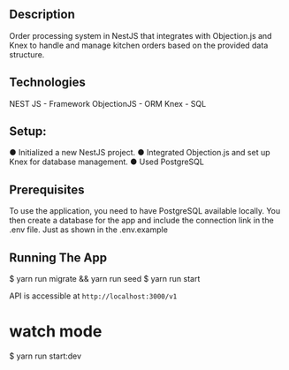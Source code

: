 ## Description

Order processing system in NestJS that integrates with Objection.js and
Knex to handle and manage kitchen orders based on the provided data structure.



## Technologies

NEST JS - Framework
ObjectionJS - ORM
Knex - SQL



## Setup:
● Initialized a new NestJS project.
● Integrated Objection.js and set up Knex for database management.
● Used PostgreSQL




## Prerequisites

To use the application, you need to have PostgreSQL available locally. You then create a database for the app and include the connection link in the .env file. Just as shown in the .env.example


## Running The App
$ yarn run migrate && yarn run seed
$ yarn run start

API is accessible at `http://localhost:3000/v1`

# watch mode
$ yarn run start:dev
